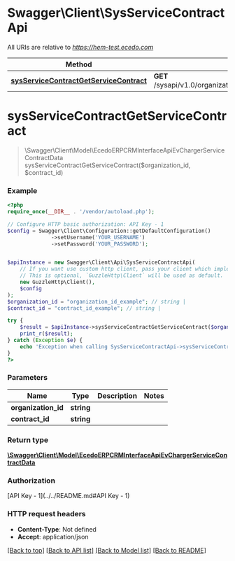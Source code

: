 # Swagger\Client\SysServiceContractApi

All URIs are relative to *https://hem-test.ecedo.com*

Method | HTTP request | Description
------------- | ------------- | -------------
[**sysServiceContractGetServiceContract**](SysServiceContractApi.md#sysServiceContractGetServiceContract) | **GET** /sysapi/v1.0/organizations/{organizationId}/servicecontracts/{contractId} | 


# **sysServiceContractGetServiceContract**
> \Swagger\Client\Model\EcedoERPCRMInterfaceApiEvChargerServiceContractData sysServiceContractGetServiceContract($organization_id, $contract_id)



### Example
```php
<?php
require_once(__DIR__ . '/vendor/autoload.php');

// Configure HTTP basic authorization: API Key - 1
$config = Swagger\Client\Configuration::getDefaultConfiguration()
              ->setUsername('YOUR_USERNAME')
              ->setPassword('YOUR_PASSWORD');


$apiInstance = new Swagger\Client\Api\SysServiceContractApi(
    // If you want use custom http client, pass your client which implements `GuzzleHttp\ClientInterface`.
    // This is optional, `GuzzleHttp\Client` will be used as default.
    new GuzzleHttp\Client(),
    $config
);
$organization_id = "organization_id_example"; // string | 
$contract_id = "contract_id_example"; // string | 

try {
    $result = $apiInstance->sysServiceContractGetServiceContract($organization_id, $contract_id);
    print_r($result);
} catch (Exception $e) {
    echo 'Exception when calling SysServiceContractApi->sysServiceContractGetServiceContract: ', $e->getMessage(), PHP_EOL;
}
?>
```

### Parameters

Name | Type | Description  | Notes
------------- | ------------- | ------------- | -------------
 **organization_id** | **string**|  |
 **contract_id** | **string**|  |

### Return type

[**\Swagger\Client\Model\EcedoERPCRMInterfaceApiEvChargerServiceContractData**](../Model/EcedoERPCRMInterfaceApiEvChargerServiceContractData.md)

### Authorization

[API Key - 1](../../README.md#API Key - 1)

### HTTP request headers

 - **Content-Type**: Not defined
 - **Accept**: application/json

[[Back to top]](#) [[Back to API list]](../../README.md#documentation-for-api-endpoints) [[Back to Model list]](../../README.md#documentation-for-models) [[Back to README]](../../README.md)

